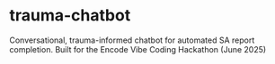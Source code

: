 # trauma-chatbot
Conversational, trauma-informed chatbot for automated SA report completion. Built for the Encode Vibe Coding Hackathon (June 2025)
